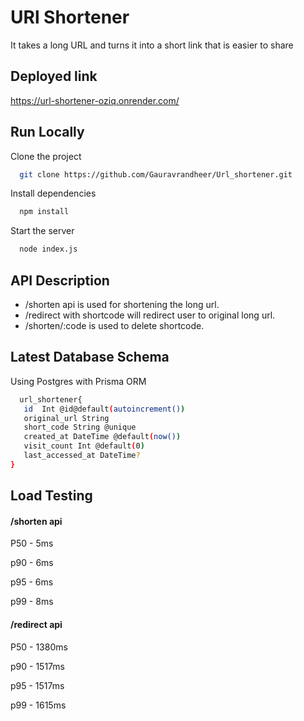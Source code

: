 
# URl Shortener

 It takes a long URL and turns it into a short link that is easier to share
 
## Deployed link
https://url-shortener-oziq.onrender.com/

## Run Locally

Clone the project

```bash
  git clone https://github.com/Gauravrandheer/Url_shortener.git
```

Install dependencies

```bash
  npm install
```
Start the server

```bash
  node index.js
```


## API Description

 - /shorten api is used for shortening the long url. 
 - /redirect with shortcode will redirect user to original long url.
 - /shorten/:code is used to delete shortcode. 

## Latest Database Schema 

Using Postgres with Prisma ORM

```bash
  url_shortener{
   id  Int @id@default(autoincrement())
   original_url String
   short_code String @unique
   created_at DateTime @default(now())
   visit_count Int @default(0)
   last_accessed_at DateTime?
}
```

## Load Testing 

#### /shorten api

P50 - 5ms

p90 - 6ms

p95 - 6ms

p99  - 8ms

#### /redirect api

P50 - 1380ms

p90 - 1517ms

p95 - 1517ms

p99  - 1615ms





